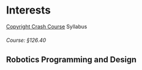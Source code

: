 # Interests
[Copyright Crash Course](http://guides.lib.utexas.edu/copyright)
Syllabus 
###### Course: §126.40

## Robotics Programming and Design 
